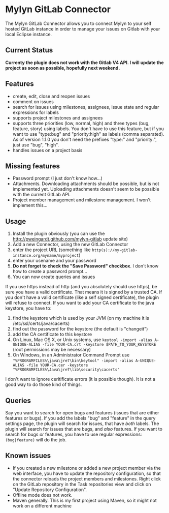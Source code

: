 # Mylyn GitLab Connector


The Mylyn GitLab Connector allows you to connect Mylyn to your self hosted GitLab instance in order to manage your issues on Gitlab with your local Eclipse instance.

## Current Status

**Currenty the plugin does not work with the Gitlab V4 API. I will update the project as soon as possible, hopefully next weekend.**


## Features

* create, edit, close and reopen issues
* comment on issues
* search for issues using milestones, assignees, issue state and regular expressions for labels
* supports project milestones and assignees
* supports three priorities (low, normal, high) and three types (bug, feature, story) using labels. You don't have to use this feature, but if you want to use "type:bug" and "priority:high" as labels (comma separated). As of version 1.1.0 you don't need the prefixes "type:" and "priority:", just use "bug", "high".
* handles issues on a project basis


## Missing features

* Password prompt (I just don't know how...)
* Attachments. Downloading attachments should be possible, but is not implemented yet. Uploading attachments doesn't seem to be possible with the current GitLab API.
* Project member management and milestone management. I won't implement this...


## Usage

1. Install the plugin obviously (you can use the http://pweingardt.github.com/mylyn-gitlab update site)
2. Add a new Connector, using the new GitLab Connector
  1. enter the project URL (something like `http(s)://my-gitlab-instance.org/myname/myproject`)
  2. enter your usename and your password
  3. **Do not forget to check the "Save Password" checkbox**. I don't know how to create a password prompt...
3. You can now create queries and issues

If you use https instead of http (and you absolutely should use https), be sure you have a valid certificate. That means it is signed by a trusted CA. If you don't have a valid certificate (like a self signed certificate), the plugin will refuse to connect. If you want to add your CA certificate to the java keystore, you have to:

1. find the keystore which is used by your JVM (on my machine it is /etc/ssl/certs/java/cacerts)
2. find out the password for the keystore (the default is "changeit")
3. add the CA certificate to this keystore
  1. On Linux, Mac OS X, or Unix systems, use `keytool -import -alias A-UNIQUE-ALIAS -file YOUR-CA.crt -keystore $PATH_TO_YOUR_KEYSTORE` (root permissions may be necessary)
  2. On Windows, in an Administrator Command Prompt use `"%PROGRAMFILES%\java\jre7\bin\keytool" -import -alias A-UNIQUE-ALIAS -file YOUR-CA.cer -keystore "%PROGRAMFILES%\Java\jre7\lib\security\cacerts"`

I don't want to ignore ceritificate errors (it is possible though). It is not a good way to do those kind of things.

## Queries

Say you want to search for open bugs and features (issues that are either features or bugs). If you add the labels "bug" and "feature" in the query settings page, the plugin will search for issues, that have *both* labels. The plugin will search for issues that are bugs, and *also* features. If you want to search for bugs *or* features, you have to use regular expressions: `(bug|feature)` will do the job.

## Known issues

* If you created a new milestone or added a new project member via the web interface, you have to update the repository configuration, so that the connector reloads the project members and milestones. Right click on the GitLab repository in the Task repositories view and click on "Update Repository Configuration". 
* Offline mode does not work.
* Maven generally. This is my first project using Maven, so it might not work on a different machine
